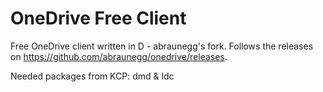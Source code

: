 # OneDrive Free Client

Free OneDrive client written in D - abraunegg's fork. Follows the releases on https://github.com/abraunegg/onedrive/releases.

Needed packages from KCP: dmd & ldc
